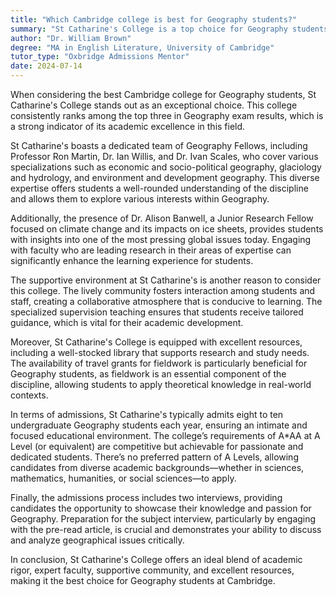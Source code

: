 ```yaml
---
title: "Which Cambridge college is best for Geography students?"
summary: "St Catharine's College is a top choice for Geography students at Cambridge, known for academic excellence, expert faculty, and supportive resources."
author: "Dr. William Brown"
degree: "MA in English Literature, University of Cambridge"
tutor_type: "Oxbridge Admissions Mentor"
date: 2024-07-14
---
```


When considering the best Cambridge college for Geography students, St Catharine's College stands out as an exceptional choice. This college consistently ranks among the top three in Geography exam results, which is a strong indicator of its academic excellence in this field. 

St Catharine's boasts a dedicated team of Geography Fellows, including Professor Ron Martin, Dr. Ian Willis, and Dr. Ivan Scales, who cover various specializations such as economic and socio-political geography, glaciology and hydrology, and environment and development geography. This diverse expertise offers students a well-rounded understanding of the discipline and allows them to explore various interests within Geography.

Additionally, the presence of Dr. Alison Banwell, a Junior Research Fellow focused on climate change and its impacts on ice sheets, provides students with insights into one of the most pressing global issues today. Engaging with faculty who are leading research in their areas of expertise can significantly enhance the learning experience for students.

The supportive environment at St Catharine's is another reason to consider this college. The lively community fosters interaction among students and staff, creating a collaborative atmosphere that is conducive to learning. The specialized supervision teaching ensures that students receive tailored guidance, which is vital for their academic development. 

Moreover, St Catharine's College is equipped with excellent resources, including a well-stocked library that supports research and study needs. The availability of travel grants for fieldwork is particularly beneficial for Geography students, as fieldwork is an essential component of the discipline, allowing students to apply theoretical knowledge in real-world contexts.

In terms of admissions, St Catharine's typically admits eight to ten undergraduate Geography students each year, ensuring an intimate and focused educational environment. The college’s requirements of A*AA at A Level (or equivalent) are competitive but achievable for passionate and dedicated students. There’s no preferred pattern of A Levels, allowing candidates from diverse academic backgrounds—whether in sciences, mathematics, humanities, or social sciences—to apply.

Finally, the admissions process includes two interviews, providing candidates the opportunity to showcase their knowledge and passion for Geography. Preparation for the subject interview, particularly by engaging with the pre-read article, is crucial and demonstrates your ability to discuss and analyze geographical issues critically.

In conclusion, St Catharine's College offers an ideal blend of academic rigor, expert faculty, supportive community, and excellent resources, making it the best choice for Geography students at Cambridge.
    